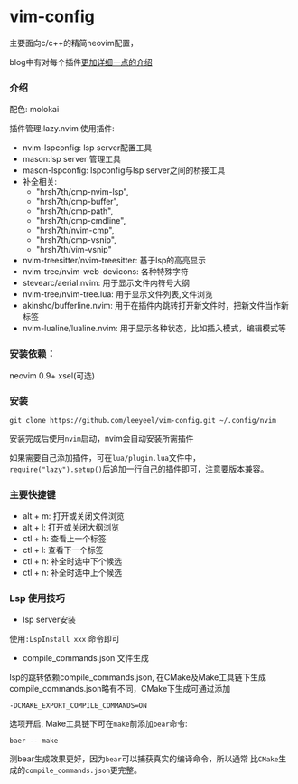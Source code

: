 # vim-config

主要面向c/c++的精简neovim配置，

blog中有对每个插件[更加详细一点的介绍](https://blog.whatsroot.xyz/2023/11/05/neovim-and-plugin/)

### 介绍

配色:
molokai

插件管理:lazy.nvim
使用插件:
- nvim-lspconfig: lsp server配置工具
- mason:lsp server 管理工具
- mason-lspconfig: lspconfig与lsp server之间的桥接工具
- 补全相关:
    - "hrsh7th/cmp-nvim-lsp",    
    - "hrsh7th/cmp-buffer",    
    - "hrsh7th/cmp-path",    
    - "hrsh7th/cmp-cmdline",    
    - "hrsh7th/nvim-cmp",
    - "hrsh7th/cmp-vsnip",
    - "hrsh7th/vim-vsnip"
- nvim-treesitter/nvim-treesitter: 基于lsp的高亮显示
- nvim-tree/nvim-web-devicons: 各种特殊字符
- stevearc/aerial.nvim: 用于显示文件内符号大纲
- nvim-tree/nvim-tree.lua: 用于显示文件列表,文件浏览
- akinsho/bufferline.nvim: 用于在插件内跳转打开新文件时，把新文件当作新标签
- nvim-lualine/lualine.nvim: 用于显示各种状态，比如插入模式，编辑模式等

### 安装依赖：

neovim 0.9+
xsel(可选)

### 安装

```
git clone https://github.com/leeyeel/vim-config.git ~/.config/nvim
```
安装完成后使用`nvim`启动，nvim会自动安装所需插件

如果需要自己添加插件，可在`lua/plugin.lua`文件中，
`require("lazy").setup()`后追加一行自己的插件即可，注意要版本兼容。

### 主要快捷键

- alt + m: 打开或关闭文件浏览
- alt + l: 打开或关闭大纲浏览
- ctl + h: 查看上一个标签
- ctl + l: 查看下一个标签
- ctl + n: 补全时选中下个候选
- ctl + n: 补全时选中上个候选

### Lsp 使用技巧

- lsp server安装

使用`:LspInstall xxx` 命令即可

- compile_commands.json 文件生成

lsp的跳转依赖compile_commands.json, 
在CMake及Make工具链下生成compile_commands.json略有不同，CMake下生成可通过添加

```
-DCMAKE_EXPORT_COMPILE_COMMANDS=ON
```

选项开启, Make工具链下可在`make`前添加`bear`命令:
```
baer -- make
```
测bear生成效果更好，因为`bear`可以捕获真实的编译命令，所以通常 比`CMake`生成的`compile_commands.json`更完整。


